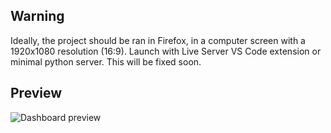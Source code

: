 ## Warning
Ideally, the project should be ran in Firefox, in a computer screen with a 1920x1080 resolution (16:9).
Launch with Live Server VS Code extension or minimal python server. 
This will be fixed soon.

## Preview
![Dashboard preview](/img/dashboard_overview.png)




